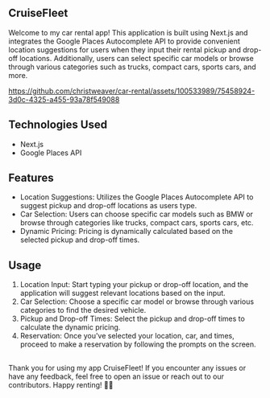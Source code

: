 
## CruiseFleet
Welcome to my car rental app! This application is built using Next.js and integrates the Google Places Autocomplete API to provide convenient location suggestions for users when they input their rental pickup and drop-off locations. Additionally, users can select specific car models or browse through various categories such as trucks, compact cars, sports cars, and more.

https://github.com/christweaver/car-rental/assets/100533989/75458924-3d0c-4325-a455-93a78f549088

## Technologies Used
- Next.js
- Google Places API

## Features
- Location Suggestions: Utilizes the Google Places Autocomplete API to suggest pickup and drop-off locations as users type.
- Car Selection: Users can choose specific car models such as BMW or browse through categories like trucks, compact cars, sports cars, etc.
- Dynamic Pricing: Pricing is dynamically calculated based on the selected pickup and drop-off times.


## Usage
1. Location Input: Start typing your pickup or drop-off location, and the application will suggest relevant locations based on the input.
2. Car Selection: Choose a specific car model or browse through various categories to find the desired vehicle.
3. Pickup and Drop-off Times: Select the pickup and drop-off times to calculate the dynamic pricing.
4. Reservation: Once you've selected your location, car, and times, proceed to make a reservation by following the prompts on the screen.

##
Thank you for using my app CruiseFleet! If you encounter any issues or have any feedback, feel free to open an issue or reach out to our contributors. Happy renting! 🚗💨
